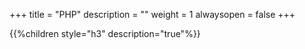 +++
title = "PHP"
description = ""
weight = 1
alwaysopen = false
+++

{{%children style="h3" description="true"%}}